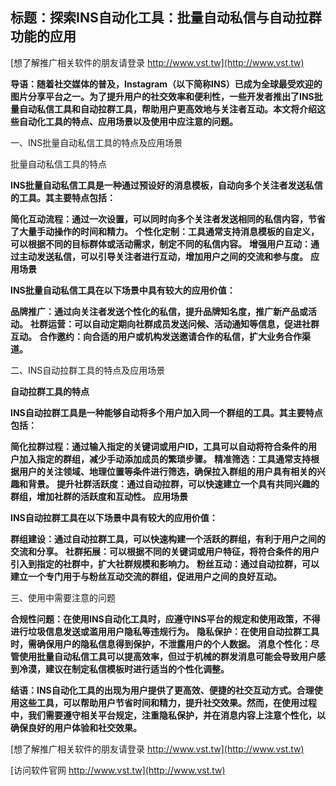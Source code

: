 ## **标题：探索INS自动化工具：批量自动私信与自动拉群功能的应用**

[想了解推广相关软件的朋友请登录 http://www.vst.tw](http://www.vst.tw)

**导语：随着社交媒体的普及，Instagram（以下简称INS）已成为全球最受欢迎的图片分享平台之一。为了提升用户的社交效率和便利性，一些开发者推出了INS批量自动私信工具和自动拉群工具，帮助用户更高效地与关注者互动。本文将介绍这些自动化工具的特点、应用场景以及使用中应注意的问题。**

一、INS批量自动私信工具的特点及应用场景

批量自动私信工具的特点

**INS批量自动私信工具是一种通过预设好的消息模板，自动向多个关注者发送私信的工具。其主要特点包括：**

**简化互动流程：通过一次设置，可以同时向多个关注者发送相同的私信内容，节省了大量手动操作的时间和精力。**
**个性化定制：工具通常支持消息模板的自定义，可以根据不同的目标群体或活动需求，制定不同的私信内容。**
**增强用户互动：通过主动发送私信，可以引导关注者进行互动，增加用户之间的交流和参与度。**
**应用场景**

**INS批量自动私信工具在以下场景中具有较大的应用价值：**

**品牌推广：通过向关注者发送个性化的私信，提升品牌知名度，推广新产品或活动。**
**社群运营：可以自动定期向社群成员发送问候、活动通知等信息，促进社群互动。**
**合作邀约：向合适的用户或机构发送邀请合作的私信，扩大业务合作渠道。**

二、INS自动拉群工具的特点及应用场景

**自动拉群工具的特点**

**INS自动拉群工具是一种能够自动将多个用户加入同一个群组的工具。其主要特点包括：**

**简化拉群过程：通过输入指定的关键词或用户ID，工具可以自动将符合条件的用户加入指定的群组，减少手动添加成员的繁琐步骤。**
**精准筛选：工具通常支持根据用户的关注领域、地理位置等条件进行筛选，确保拉入群组的用户具有相关的兴趣和背景。**
**提升社群活跃度：通过自动拉群，可以快速建立一个具有共同兴趣的群组，增加社群的活跃度和互动性。**
**应用场景**

**INS自动拉群工具在以下场景中具有较大的应用价值：**

**群组建设：通过自动拉群工具，可以快速构建一个活跃的群组，有利于用户之间的交流和分享。**
**社群拓展：可以根据不同的关键词或用户特征，将符合条件的用户引入到指定的社群中，扩大社群规模和影响力。**
**粉丝互动：通过自动拉群，可以建立一个专门用于与粉丝互动交流的群组，促进用户之间的良好互动。**

三、使用中需要注意的问题

**合规性问题：在使用INS自动化工具时，应遵守INS平台的规定和使用政策，不得进行垃圾信息发送或滥用用户隐私等违规行为。**
**隐私保护：在使用自动拉群工具时，需确保用户的隐私信息得到保护，不泄露用户的个人数据。**
**消息个性化：尽管使用批量自动私信工具可以提高效率，但过于机械的群发消息可能会导致用户感到冷漠，建议在制定私信模板时进行适当的个性化调整。**

**结语：INS自动化工具的出现为用户提供了更高效、便捷的社交互动方式。合理使用这些工具，可以帮助用户节省时间和精力，提升社交效果。然而，在使用过程中，我们需要遵守相关平台规定，注重隐私保护，并在消息内容上注意个性化，以确保良好的用户体验和社交效果。**

[想了解推广相关软件的朋友请登录 http://www.vst.tw](http://www.vst.tw)


[访问软件官网 http://www.vst.tw](http://www.vst.tw)
